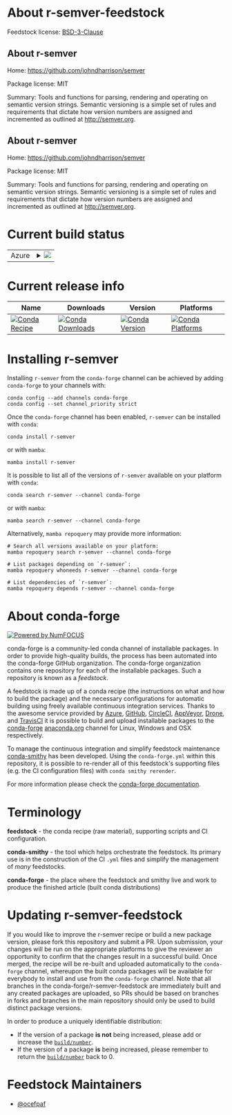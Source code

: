 About r-semver-feedstock
========================

Feedstock license: [BSD-3-Clause](https://github.com/conda-forge/r-semver-feedstock/blob/main/LICENSE.txt)


About r-semver
--------------

Home: https://github.com/johndharrison/semver

Package license: MIT

Summary: Tools and functions for parsing, rendering and operating on semantic version strings. Semantic versioning is a simple set of rules and requirements that dictate how version numbers are assigned and incremented as outlined at <http://semver.org>.

About r-semver
--------------

Home: https://github.com/johndharrison/semver

Package license: MIT

Summary: Tools and functions for parsing, rendering and operating on semantic version strings. Semantic versioning is a simple set of rules and requirements that dictate how version numbers are assigned and incremented as outlined at <http://semver.org>.

Current build status
====================


<table>
    
  <tr>
    <td>Azure</td>
    <td>
      <details>
        <summary>
          <a href="https://dev.azure.com/conda-forge/feedstock-builds/_build/latest?definitionId=13589&branchName=main">
            <img src="https://dev.azure.com/conda-forge/feedstock-builds/_apis/build/status/r-semver-feedstock?branchName=main">
          </a>
        </summary>
        <table>
          <thead><tr><th>Variant</th><th>Status</th></tr></thead>
          <tbody><tr>
              <td>linux_64_r_base4.3</td>
              <td>
                <a href="https://dev.azure.com/conda-forge/feedstock-builds/_build/latest?definitionId=13589&branchName=main">
                  <img src="https://dev.azure.com/conda-forge/feedstock-builds/_apis/build/status/r-semver-feedstock?branchName=main&jobName=linux&configuration=linux%20linux_64_r_base4.3" alt="variant">
                </a>
              </td>
            </tr><tr>
              <td>linux_64_r_base4.4</td>
              <td>
                <a href="https://dev.azure.com/conda-forge/feedstock-builds/_build/latest?definitionId=13589&branchName=main">
                  <img src="https://dev.azure.com/conda-forge/feedstock-builds/_apis/build/status/r-semver-feedstock?branchName=main&jobName=linux&configuration=linux%20linux_64_r_base4.4" alt="variant">
                </a>
              </td>
            </tr><tr>
              <td>osx_64_r_base4.3</td>
              <td>
                <a href="https://dev.azure.com/conda-forge/feedstock-builds/_build/latest?definitionId=13589&branchName=main">
                  <img src="https://dev.azure.com/conda-forge/feedstock-builds/_apis/build/status/r-semver-feedstock?branchName=main&jobName=osx&configuration=osx%20osx_64_r_base4.3" alt="variant">
                </a>
              </td>
            </tr><tr>
              <td>osx_64_r_base4.4</td>
              <td>
                <a href="https://dev.azure.com/conda-forge/feedstock-builds/_build/latest?definitionId=13589&branchName=main">
                  <img src="https://dev.azure.com/conda-forge/feedstock-builds/_apis/build/status/r-semver-feedstock?branchName=main&jobName=osx&configuration=osx%20osx_64_r_base4.4" alt="variant">
                </a>
              </td>
            </tr><tr>
              <td>win_64_r_base4.3</td>
              <td>
                <a href="https://dev.azure.com/conda-forge/feedstock-builds/_build/latest?definitionId=13589&branchName=main">
                  <img src="https://dev.azure.com/conda-forge/feedstock-builds/_apis/build/status/r-semver-feedstock?branchName=main&jobName=win&configuration=win%20win_64_r_base4.3" alt="variant">
                </a>
              </td>
            </tr><tr>
              <td>win_64_r_base4.4</td>
              <td>
                <a href="https://dev.azure.com/conda-forge/feedstock-builds/_build/latest?definitionId=13589&branchName=main">
                  <img src="https://dev.azure.com/conda-forge/feedstock-builds/_apis/build/status/r-semver-feedstock?branchName=main&jobName=win&configuration=win%20win_64_r_base4.4" alt="variant">
                </a>
              </td>
            </tr>
          </tbody>
        </table>
      </details>
    </td>
  </tr>
</table>

Current release info
====================

| Name | Downloads | Version | Platforms |
| --- | --- | --- | --- |
| [![Conda Recipe](https://img.shields.io/badge/recipe-r--semver-green.svg)](https://anaconda.org/conda-forge/r-semver) | [![Conda Downloads](https://img.shields.io/conda/dn/conda-forge/r-semver.svg)](https://anaconda.org/conda-forge/r-semver) | [![Conda Version](https://img.shields.io/conda/vn/conda-forge/r-semver.svg)](https://anaconda.org/conda-forge/r-semver) | [![Conda Platforms](https://img.shields.io/conda/pn/conda-forge/r-semver.svg)](https://anaconda.org/conda-forge/r-semver) |

Installing r-semver
===================

Installing `r-semver` from the `conda-forge` channel can be achieved by adding `conda-forge` to your channels with:

```
conda config --add channels conda-forge
conda config --set channel_priority strict
```

Once the `conda-forge` channel has been enabled, `r-semver` can be installed with `conda`:

```
conda install r-semver
```

or with `mamba`:

```
mamba install r-semver
```

It is possible to list all of the versions of `r-semver` available on your platform with `conda`:

```
conda search r-semver --channel conda-forge
```

or with `mamba`:

```
mamba search r-semver --channel conda-forge
```

Alternatively, `mamba repoquery` may provide more information:

```
# Search all versions available on your platform:
mamba repoquery search r-semver --channel conda-forge

# List packages depending on `r-semver`:
mamba repoquery whoneeds r-semver --channel conda-forge

# List dependencies of `r-semver`:
mamba repoquery depends r-semver --channel conda-forge
```


About conda-forge
=================

[![Powered by
NumFOCUS](https://img.shields.io/badge/powered%20by-NumFOCUS-orange.svg?style=flat&colorA=E1523D&colorB=007D8A)](https://numfocus.org)

conda-forge is a community-led conda channel of installable packages.
In order to provide high-quality builds, the process has been automated into the
conda-forge GitHub organization. The conda-forge organization contains one repository
for each of the installable packages. Such a repository is known as a *feedstock*.

A feedstock is made up of a conda recipe (the instructions on what and how to build
the package) and the necessary configurations for automatic building using freely
available continuous integration services. Thanks to the awesome service provided by
[Azure](https://azure.microsoft.com/en-us/services/devops/), [GitHub](https://github.com/),
[CircleCI](https://circleci.com/), [AppVeyor](https://www.appveyor.com/),
[Drone](https://cloud.drone.io/welcome), and [TravisCI](https://travis-ci.com/)
it is possible to build and upload installable packages to the
[conda-forge](https://anaconda.org/conda-forge) [anaconda.org](https://anaconda.org/)
channel for Linux, Windows and OSX respectively.

To manage the continuous integration and simplify feedstock maintenance
[conda-smithy](https://github.com/conda-forge/conda-smithy) has been developed.
Using the ``conda-forge.yml`` within this repository, it is possible to re-render all of
this feedstock's supporting files (e.g. the CI configuration files) with ``conda smithy rerender``.

For more information please check the [conda-forge documentation](https://conda-forge.org/docs/).

Terminology
===========

**feedstock** - the conda recipe (raw material), supporting scripts and CI configuration.

**conda-smithy** - the tool which helps orchestrate the feedstock.
                   Its primary use is in the construction of the CI ``.yml`` files
                   and simplify the management of *many* feedstocks.

**conda-forge** - the place where the feedstock and smithy live and work to
                  produce the finished article (built conda distributions)


Updating r-semver-feedstock
===========================

If you would like to improve the r-semver recipe or build a new
package version, please fork this repository and submit a PR. Upon submission,
your changes will be run on the appropriate platforms to give the reviewer an
opportunity to confirm that the changes result in a successful build. Once
merged, the recipe will be re-built and uploaded automatically to the
`conda-forge` channel, whereupon the built conda packages will be available for
everybody to install and use from the `conda-forge` channel.
Note that all branches in the conda-forge/r-semver-feedstock are
immediately built and any created packages are uploaded, so PRs should be based
on branches in forks and branches in the main repository should only be used to
build distinct package versions.

In order to produce a uniquely identifiable distribution:
 * If the version of a package **is not** being increased, please add or increase
   the [``build/number``](https://docs.conda.io/projects/conda-build/en/latest/resources/define-metadata.html#build-number-and-string).
 * If the version of a package **is** being increased, please remember to return
   the [``build/number``](https://docs.conda.io/projects/conda-build/en/latest/resources/define-metadata.html#build-number-and-string)
   back to 0.

Feedstock Maintainers
=====================

* [@ocefpaf](https://github.com/ocefpaf/)


<!-- dummy commit to enable rerendering -->

